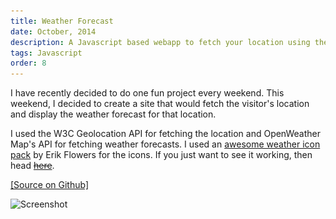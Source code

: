 ```yaml
---
title: Weather Forecast
date: October, 2014
description: A Javascript based webapp to fetch your location using the W3C Geolocation API and display relevant weather data.
tags: Javascript
order: 8
---
```


I have recently decided to do one fun project every weekend. This weekend, I decided to create a site that would fetch the visitor's location and display the weather forecast for that location.

I used the W3C Geolocation API for fetching the location and OpenWeather Map's API for fetching weather forecasts. I used an [awesome weather icon pack](http://erikflowers.github.io/weather-icons/) by Erik Flowers for the icons. If you just want to see it working, then head [~~here~~](http://weather.sivasubramanyam.me).

[[Source on Github]](http://github.com/astronomersiva/weather/)

<div class="ajanta">
  <img
    class="img-responsive center-block pixelated blur"
    data-src="/static/images/weather.jpg" 
    src="/static/images/lowres/weather.jpg" 
    alt="Screenshot">

  <img class="img-responsive center-block original">
</div>
